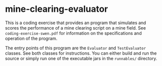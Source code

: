 # mine-clearing-evaluator
This is a coding exercise that provides an program that simulates and scores the performance of a mine clearing script on a mine field. See `coding-exercise-swen.pdf` for information on the specifications and operation of the program.

The entry points of this program are the `Evaluator` and `TestEvaluator` classes. See both classes for instructions. You can either build and run the source or simply run one of the executable jars in the `runnables/` directory.
